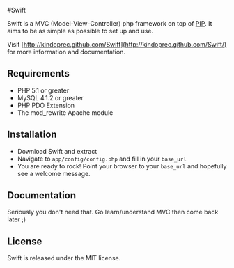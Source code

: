 #Swift

Swift is a MVC (Model-View-Controller) php framework on top of [PIP](http://gilbitron.github.com/PIP/). It aims to be as simple as possible to set up and use.

Visit [http://kindoprec.github.com/Swift](http://kindoprec.github.com/Swift/) for more information and documentation.

## Requirements

* PHP 5.1 or greater
* MySQL 4.1.2 or greater
* PHP PDO Extension
* The mod_rewrite Apache module

## Installation

* Download Swift and extract
* Navigate to `app/config/config.php` and fill in your `base_url`
* You are ready to rock! Point your browser to your `base_url` and hopefully see a welcome message.

## Documentation

Seriously you don't need that. Go learn/understand MVC then come back later ;)

## License

Swift is released under the MIT license.
